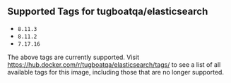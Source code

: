 ## Supported Tags for tugboatqa/elasticsearch

* `8.11.3`
* `8.11.2`
* `7.17.16`

The above tags are currently supported. Visit https://hub.docker.com/r/tugboatqa/elasticsearch/tags/ to see a list of all available tags for this image, including those that are no longer supported.
